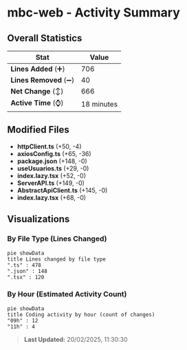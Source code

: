 # mbc-web - Activity Summary 

## Overall Statistics

| Stat                   | Value                                                             |
| ---------------------- | ----------------------------------------------------------------- |
| **Lines Added** (➕)   | 706                                          |
| **Lines Removed** (➖) | 40                                        |
| **Net Change** (↕)    | 666                |
| **Active Time** (⌚)   | 18 minutes |


## Modified Files
- **httpClient.ts** (+50, -4)
- **axiosConfig.ts** (+65, -36)
- **package.json** (+148, -0)
- **useUsuarios.ts** (+29, -0)
- **index.lazy.tsx** (+52, -0)
- **ServerAPI.ts** (+149, -0)
- **AbstractApiClient.ts** (+145, -0)
- **index.lazy.tsx** (+68, -0)

## Visualizations

### By File Type (Lines Changed)

```mermaid
pie showData
title Lines changed by file type
".ts" : 478
".json" : 148
".tsx" : 120
```

### By Hour (Estimated Activity Count)

```mermaid
pie showData
title Coding activity by hour (count of changes)
"09h" : 12
"11h" : 4
```


> **Last Updated:** 20/02/2025, 11:30:30